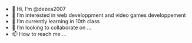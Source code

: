 - 👋 Hi, I’m @dezea2007
- 👀 I’m interested in web developpment and video games developpement
- 🌱 I’m currently learning in 10th class
- 💞️ I’m looking to collaborate on ...
- 📫 How to reach me ...

<!---
dezea2007/dezea2007 is a ✨ special ✨ repository because its `README.md` (this file) appears on your GitHub profile.
You can click the Preview link to take a look at your changes.
--->
